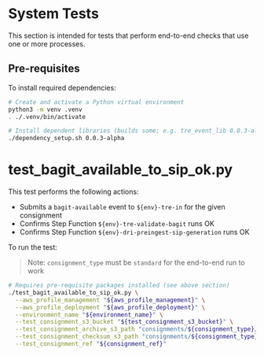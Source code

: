 # System Tests

This section is intended for tests that perform end-to-end checks that use
one or more processes.

## Pre-requisites

To install required dependencies:

```bash
# Create and activate a Python virtual environment
python3 -m venv .venv
. ./.venv/bin/activate

# Install dependent libraries (builds some; e.g. tre_event_lib 0.0.3-alpha)
./dependency_setup.sh 0.0.3-alpha
```

# test_bagit_available_to_sip_ok.py

This test performs the following actions:

* Submits a `bagit-available` event to `${env}-tre-in` for the given consignment
* Confirms Step Function `${env}-tre-validate-bagit` runs OK 
* Confirms Step Function `${env}-dri-preingest-sip-generation` runs OK

To run the test:

> Note: `consignment_type` must be `standard` for the end-to-end run to work

```bash
# Requires pre-requisite packages installed (see above section)
./test_bagit_available_to_sip_ok.py \
  --aws_profile_management "${aws_profile_management}" \
  --aws_profile_deployment "${aws_profile_deployment}" \
  --environment_name "${environment_name}" \
  --test_consignment_s3_bucket "${test_consignment_s3_bucket}" \
  --test_consignment_archive_s3_path "consignments/${consignment_type}/${consignment_ref}.tar.gz" \
  --test_consignment_checksum_s3_path "consignments/${consignment_type}/${consignment_ref}.tar.gz.sha256" \
  --test_consignment_ref "${consignment_ref}"
```
